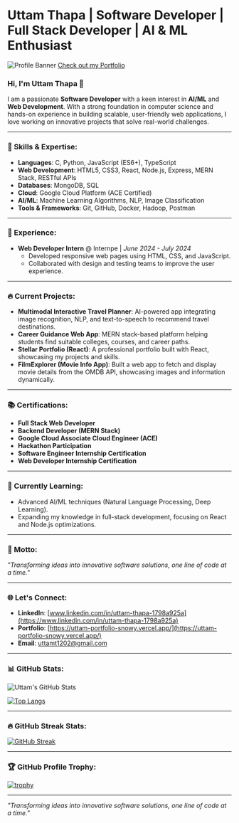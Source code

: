 # Uttam Thapa | Software Developer | Full Stack Developer | AI & ML Enthusiast

![Profile Banner](https://github.com/user-attachments/assets/45e88fd2-dd4e-4030-9b2f-1391e0b25cf8)
[Check out my Portfolio](https://uttam-portfolio-snowy.vercel.app/)

### Hi, I'm Uttam Thapa 👋

I am a passionate **Software Developer** with a keen interest in **AI/ML** and **Web Development**. With a strong foundation in computer science and hands-on experience in building scalable, user-friendly web applications, I love working on innovative projects that solve real-world challenges.

---

### 🚀 Skills & Expertise:
- **Languages**: C, Python, JavaScript (ES6+), TypeScript
- **Web Development**: HTML5, CSS3, React, Node.js, Express, MERN Stack, RESTful APIs
- **Databases**: MongoDB, SQL
- **Cloud**: Google Cloud Platform (ACE Certified)
- **AI/ML**: Machine Learning Algorithms, NLP, Image Classification
- **Tools & Frameworks**: Git, GitHub, Docker, Hadoop, Postman

---

### 💼 Experience:
- **Web Developer Intern** @ Internpe | *June 2024 - July 2024*
  - Developed responsive web pages using HTML, CSS, and JavaScript.
  - Collaborated with design and testing teams to improve the user experience.

---

### 🔥 Current Projects:
- **Multimodal Interactive Travel Planner**: AI-powered app integrating image recognition, NLP, and text-to-speech to recommend travel destinations.
- **Career Guidance Web App**: MERN stack-based platform helping students find suitable colleges, courses, and career paths.
- **Stellar Portfolio (React)**: A professional portfolio built with React, showcasing my projects and skills.
- **FilmExplorer (Movie Info App)**: Built a web app to fetch and display movie details from the OMDB API, showcasing images and information dynamically.

---

### 📚 Certifications:
- **Full Stack Web Developer**
- **Backend Developer (MERN Stack)**
- **Google Cloud Associate Cloud Engineer (ACE)**
- **Hackathon Participation**
- **Software Engineer Internship Certification**
- **Web Developer Internship Certification**

---

### 🌱 Currently Learning:
- Advanced AI/ML techniques (Natural Language Processing, Deep Learning).
- Expanding my knowledge in full-stack development, focusing on React and Node.js optimizations.

---

### 🎯 Motto:

_"Transforming ideas into innovative software solutions, one line of code at a time."_

---

### 🌐 Let's Connect:
- **LinkedIn**: [www.linkedin.com/in/uttam-thapa-1798a925a](https://www.linkedin.com/in/uttam-thapa-1798a925a)
- **Portfolio**: [https://uttam-portfolio-snowy.vercel.app/](https://uttam-portfolio-snowy.vercel.app/)
- **Email**: uttamt1202@gmail.com

---

### 📊 GitHub Stats:

![Uttam's GitHub Stats](https://github-readme-stats.vercel.app/api?username=Uttamt1910&show_icons=true&theme=radical)

[![Top Langs](https://github-readme-stats.vercel.app/api/top-langs/?username=Uttamt1910&layout=compact&theme=radical)](https://github.com/anuraghazra/github-readme-stats)

---

### 🔥 GitHub Streak Stats:

[![GitHub Streak](https://github-readme-streak-stats.herokuapp.com/?user=Uttamt1910&theme=radical)](https://git.io/streak-stats)

---

### 🏆 GitHub Profile Trophy:

[![trophy](https://github-profile-trophy.vercel.app/?username=Uttamt1910&theme=onedark)](https://github.com/ryo-ma/github-profile-trophy)

---

_"Transforming ideas into innovative software solutions, one line of code at a time."_
